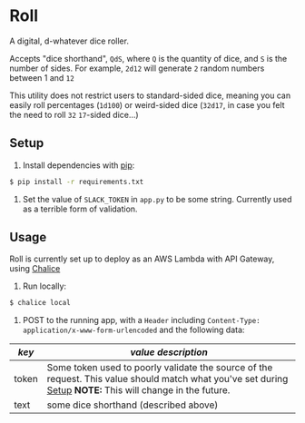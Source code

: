 # Roll

A digital, d-whatever dice roller.

Accepts "dice shorthand", `QdS`, where `Q` is the quantity of dice, and `S` is
the number of sides.
For example, `2d12` will generate `2` random numbers between 1 and `12`

This utility does not restrict users to standard-sided dice, meaning you can
easily roll percentages (`1d100`) or weird-sided dice (`32d17`, in case you felt
the need to roll `32` `17`-sided dice...)

## Setup
1. Install dependencies with [pip]:
```sh
$ pip install -r requirements.txt
```
1. Set the value of `SLACK_TOKEN` in `app.py` to be some string. Currently used
as a terrible form of validation.

## Usage

Roll is currently set up to deploy as an AWS Lambda with API Gateway, using
[Chalice]
1. Run locally:
```sh
$ chalice local
```
1. POST to the running app, with a `Header` including
`Content-Type: application/x-www-form-urlencoded` and the following data:

*key* | *value description*
 --- | ---
token | Some token used to poorly validate the source of the request. This value should match what you've set during [Setup] **NOTE:** This will change in the future.
text | some dice shorthand (described above)

[//]: # (External Links)
[pip]: https://pypi.python.org/pypi/pip
[Chalice]: https://github.com/aws/chalice

[//]: # (Internal Links)
[Setup]: #setup